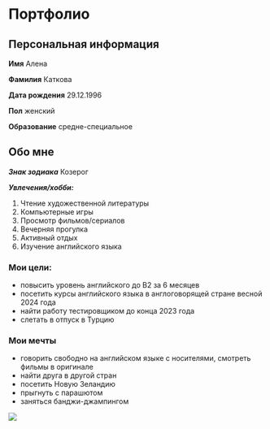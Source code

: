 # Портфолио

## Персональная информация

**Имя**     Алена

**Фамилия**   Каткова

**Дата рождения**   29.12.1996

**Пол**  женский

**Образование**  средне-специальное

## Обо мне
***Знак зодиака*** Козерог

***Увлечения/хобби:***
1. Чтение художественной литературы
2. Компьютерные игры
3. Просмотр фильмов/сериалов
4. Вечерняя прогулка
5. Активный отдых
6. Изучение английского языка

### Мои цели:
- повысить уровень английского до В2 за 6 месяцев
- посетить курсы английского языка в англоговорящей стране весной 2024 года
- найти работу тестировщиком до конца 2023 года
- слетать в отпуск в Турцию
  
### Мои мечты
- говорить свободно на английском языке с носителями, смотреть фильмы в оригинале
- найти друга в другой стран
- посетить Новую Зеландию
- прыгнуть с парашютом
- заняться банджи-джампингом
  
![](https://photos.app.goo.gl/DVFh5bcvmvhqjkWu7)


